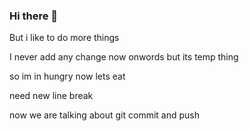 ### Hi there 👋

But i like to do more things

I never add any change now onwords but its temp thing

so im in hungry now lets eat

need new line break

now we are talking about git commit and push

<!--
**imsaranathgmail/imsaranathgmail** is a ✨ _special_ ✨ repository because its `README.md` (this file) appears on your GitHub profile.

Here are some ideas to get you started:

- 🔭 I’m currently working on ...
- 🌱 I’m currently learning ...
- 👯 I’m looking to collaborate on ...
- 🤔 I’m looking for help with ...
- 💬 Ask me about ...
- 📫 How to reach me: ...
- 😄 Pronouns: ...
- ⚡ Fun fact: ...
-->
